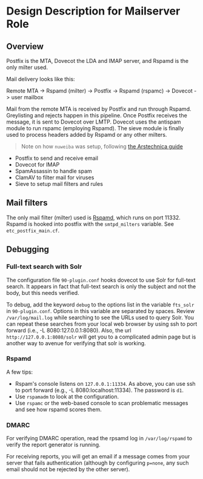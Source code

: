 # Design Description for Mailserver Role

## Overview

Postfix is the MTA, Dovecot the LDA and IMAP server, and Rspamd is the
only milter used.

Mail delivery looks like this:

  Remote MTA -> Rspamd (milter) -> Postfix -> Rspamd (rspamc) -> Dovecot -> user mailbox

Mail from the remote MTA is received by Postfix and run through
Rspamd.  Greylisting and rejects happen in this pipeline.  Once
Postfix receives the message, it is sent to Dovecot over LMTP.
Dovecot uses the antispam module to run rspamc (employing Rspamd).
The sieve module is finally used to process headers added by Rspamd or
any other milters.

> Note on how `nuweiba` was setup, following [the Arstechnica guide](https://arstechnica.com/information-technology/2014/02/how-to-run-your-own-e-mail-server-with-your-own-domain-part-1/)

+ Postfix to send and receive email
+ Dovecot for IMAP
+ SpamAssassin to handle spam
+ ClamAV to filter mail for viruses
+ Sieve to setup mail filters and rules


## Mail filters

The only mail filter (milter) used is [Rspamd](https://rspamd.com),
which runs on port 11332.  Rspamd is hooked into postfix with the
`smtpd_milters` variable.  See `etc_postfix_main.cf`.

## Debugging

### Full-text search with Solr

The configuration file `90-plugin.conf` hooks dovecot to use Solr for
full-text search.  It appears in fact that full-text search is only
the subject and not the body, but this needs verified.

To debug, add the keyword `debug` to the options list in the variable
`fts_solr` in `90-plugin.conf`.  Options in this variable are
separated by spaces.  Review `/var/log/mail.log` while searching to
see the URLs used to query Solr.  You can repeat these searches from
your local web browser by using ssh to port forward (i.e., -L
8080:127.0.0.1:8080).  Also, the url `http://127.0.0.1:8080/solr` will
get you to a complicated admin page but is another way to avenue for
verifying that solr is working.

### Rspamd

A few tips:

- Rspam's console listens on `127.0.0.1:11334`.  As above, you can use
  ssh to port forward (e.g., -L 8080:localhost:11334).  The password is `d1`.
- Use `rspamadm` to look at the configuration.
- Use `rspamc` or the web-based console to scan problematic messages
  and see how rspamd scores them.

### DMARC

For verifying DMARC operation, read the rpsamd log in
`/var/log/rspamd` to verify the report generator is running.

For receiving reports, you will get an email if a message comes from
your server that fails authentication (although by configuring
`p=none`, any such email should not be rejected by the other
server).

